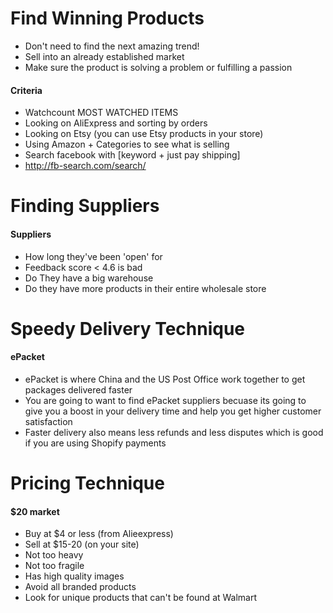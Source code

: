 # Find Winning Products
* Don't need to find the next amazing trend!
* Sell into an already established market
* Make sure the product is solving a problem or fulfilling a passion

#### Criteria

* Watchcount MOST WATCHED ITEMS
* Looking on AliExpress and sorting by orders
* Looking on Etsy (you can use Etsy products in your store)
* Using Amazon + Categories to see what is selling
* Search facebook with [keyword + just pay shipping]
* http://fb-search.com/search/

# Finding Suppliers
#### Suppliers

* How long they've been 'open' for
* Feedback score < 4.6 is bad
* Do They have a big warehouse
* Do they have more products in their entire wholesale store


# Speedy Delivery Technique
#### ePacket

* ePacket is where China and the US Post Office work together to get packages delivered faster
* You are going to want to find ePacket suppliers becuase its going to give you a boost in your delivery time and help you get higher customer satisfaction
* Faster delivery also means less refunds and less disputes which is good if you are using Shopify payments

# Pricing Technique 
#### $20 market

* Buy at $4 or less (from Alieexpress)
* Sell at $15-20 (on your site)
* Not too heavy
* Not too fragile
* Has high quality images
* Avoid all branded products
* Look for unique products that can't be found at Walmart
